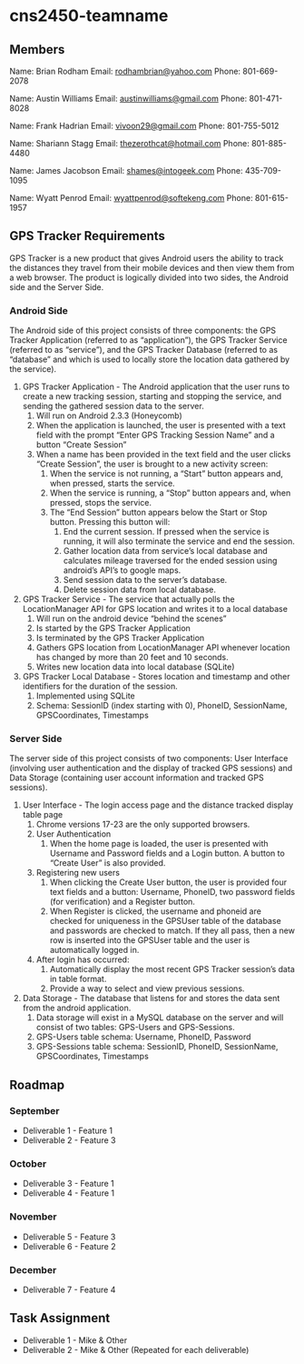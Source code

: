 cns2450-teamname
==============

Members
-----------

Name: Brian Rodham
Email: rodhambrian@yahoo.com
Phone: 801-669-2078

Name: Austin Williams
Email: austinwilliams@gmail.com
Phone: 801-471-8028

Name: Frank Hadrian
Email: vivoon29@gmail.com
Phone: 801-755-5012

Name: Shariann Stagg
Email: thezerothcat@hotmail.com
Phone: 801-885-4480

Name: James Jacobson
Email: shames@intogeek.com
Phone: 435-709-1095

Name: Wyatt Penrod
Email: wyattpenrod@softekeng.com
Phone: 801-615-1957

GPS Tracker Requirements
----------------

GPS Tracker is a new product that gives Android users the ability to track the distances they travel from their mobile devices and then view them from a web browser. The product is logically divided into two sides, the Android side and the Server Side.

### Android Side
The Android side of this project consists of three components: the GPS Tracker Application (referred to as “application”), the GPS Tracker Service (referred to as “service”), and the GPS Tracker Database (referred to as “database” and which is used to locally store the location data gathered by the service).

1. GPS Tracker Application - The Android application that the user runs to create a new tracking session, starting and stopping the service, and sending the gathered session data to the server.
    1. Will run on Android 2.3.3 (Honeycomb)
    2. When the application is launched, the user is presented with a text field with the prompt “Enter GPS Tracking Session Name” and a button “Create Session”
    3. When a name has been provided in the text field and the user clicks “Create Session”, the user is brought to a new activity screen:
        1. When the service is not running, a “Start” button appears and, when pressed, starts the service.
        2. When the service is running, a “Stop” button appears and, when pressed, stops the service.
        3. The “End Session” button appears below the Start or Stop button. Pressing this button will:
            1. End the current session. If pressed when the service is running, it will also terminate the service and end the session.
            2. Gather location data from service’s local database and calculates mileage traversed for the ended session using android’s API’s to google maps.
            3. Send session data to the server’s database.
            4. Delete session data from local database. 
2. GPS Tracker Service - The service that actually polls the LocationManager API for GPS location and writes it to a local database
    1. Will run on the android device “behind the scenes”
    2. Is started by the GPS Tracker Application
    3. Is terminated by the GPS Tracker Application
    4. Gathers GPS location from LocationManager API whenever location has changed by more than 20 feet and 10 seconds.
    5. Writes new location data into local database (SQLite)
3. GPS Tracker Local Database - Stores location and timestamp and other identifiers for the duration of the session.
    1. Implemented using SQLite
    2. Schema: SessionID (index starting with 0), PhoneID, SessionName, GPSCoordinates, Timestamps

### Server Side
The server side of this project consists of two components: User Interface (involving user authentication and the display of tracked GPS sessions) and Data Storage (containing user account information and tracked GPS sessions).

1. User Interface - The login access page and the distance tracked display table page
    1. Chrome versions 17-23 are the only supported browsers.
    2. User Authentication
        1. When the home page is loaded, the user is presented with Username and Password fields and a Login button. A button to “Create User” is also provided.
    3. Registering new users
        1. When clicking the Create User button, the user is provided four text fields and a button: Username, PhoneID, two password fields (for verification) and a Register button.
        2. When Register is clicked, the username and phoneid are checked for uniqueness in the GPSUser table of the database and passwords are checked to match. If they all pass, then a new row is inserted into the GPSUser table and the user is automatically logged in.
    4. After login has occurred:
        1. Automatically display the most recent GPS Tracker session’s data in table format.
        2. Provide a way to select and view previous sessions.
2. Data Storage - The database that listens for and stores the data sent from the android application.
    1. Data storage will exist in a MySQL database on the server and will consist of two tables: GPS-Users and GPS-Sessions.
    2. GPS-Users table schema: Username, PhoneID, Password
    3. GPS-Sessions table schema: SessionID, PhoneID, SessionName, GPSCoordinates, Timestamps

Roadmap
-------------------

### September
* Deliverable 1 - Feature 1
* Deliverable 2 - Feature 3

### October
* Deliverable 3 - Feature 1
* Deliverable 4 - Feature 1

### November
* Deliverable 5 - Feature 3
* Deliverable 6 - Feature 2

### December
* Deliverable 7 - Feature 4
 
Task Assignment
------------------

* Deliverable 1 - Mike & Other
* Deliverable 2 - Mike & Other
(Repeated for each deliverable)